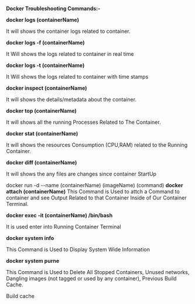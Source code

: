 **Docker Troubleshooting Commands:-**


**docker logs (containerName)**

It will shows the container logs related to container.

**docker logs -f (containerName)**

It Will shows the logs related to container in real time

**docker logs -t (containerName)**

It Will shows the logs related to container with time stamps

**docker inspect (containerName)**

It will shows the details/metadata about the container.

**docker top (containerName)**

It will shows all the running Processes Related to The Container.

**docker stat (containerName)**

It will shows the resources Consumption (CPU,RAM) related to the Running Container.

**docker diff (containerName)**

It will shows the any files are changes since container StartUp

docker run -d --name (containerName) (imageName) (command) 
**docker attach (containerName)** 
This Command is Used to attch a Command to container and see Output Related to that Container Inside of Our Container Terminal.

**docker exec -it (containerName) /bin/bash**

It is used enter into Running Container Terminal 

**docker system info**

This Command is Used to Display System Wide Information

**docker system purne**

This Command is Used to Delete All Stopped Containers, Unused networks, Dangling images (not tagged or used by any container), Previous Build Cache.

Build cache

